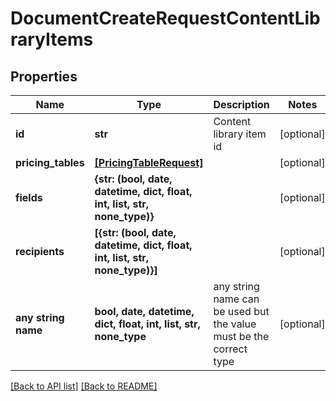 # DocumentCreateRequestContentLibraryItems


## Properties
Name | Type | Description | Notes
------------ | ------------- | ------------- | -------------
**id** | **str** | Content library item id | [optional] 
**pricing_tables** | [**[PricingTableRequest]**](PricingTableRequest.md) |  | [optional] 
**fields** | **{str: (bool, date, datetime, dict, float, int, list, str, none_type)}** |  | [optional] 
**recipients** | **[{str: (bool, date, datetime, dict, float, int, list, str, none_type)}]** |  | [optional] 
**any string name** | **bool, date, datetime, dict, float, int, list, str, none_type** | any string name can be used but the value must be the correct type | [optional]

[[Back to API list]](../README.md#documentation-for-api-endpoints) [[Back to README]](../README.md)


